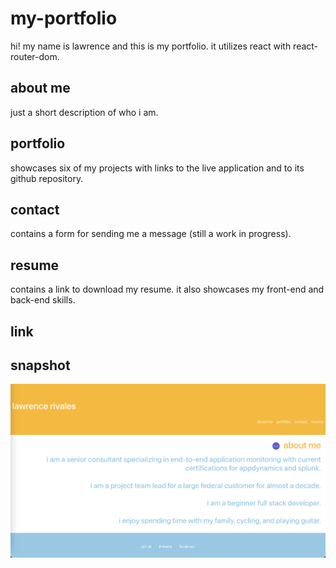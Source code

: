 # my-portfolio

hi! my name is lawrence and this is my portfolio.  it utilizes react with react-router-dom.

## about me
just a short description of who i am.

## portfolio
showcases six of my projects with links to the live application and to its github repository.

## contact
contains a form for sending me a message (still a work in progress).

## resume
contains a link to download my resume.  it also showcases my front-end and back-end skills.

## link

## snapshot
![my-portfolio](src/img/my-portfolio.png)